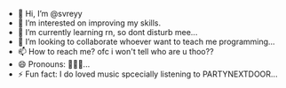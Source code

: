 - 👋 Hi, I’m @svreyy
- 👀 I’m interested on improving my skills.
- 🌱 I’m currently learning rn, so dont disturb mee...
- 💞️ I’m looking to collaborate whoever want to teach me programming...
- 📫 How to reach me? ofc i won't tell who are u thoo??
- 😄 Pronouns: 👩🏻‍💻...
- ⚡ Fun fact: I do loved music spcecially listening to PARTYNEXTDOOR...

<!---
svreyy/svreyy is a ✨ special ✨ repository because its `README.md` (this file) appears on your GitHub profile.
You can click the Preview link to take a look at your changes.
--->
